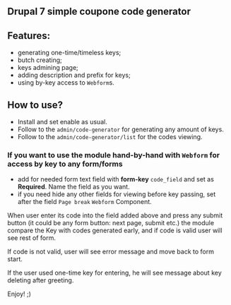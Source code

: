 ## Drupal 7 simple coupone code generator
## Features:
- generating one-time/timeless keys;
- butch creating;
- keys admining page;
- adding description and prefix for keys;
- using by-key access to `Webform`s.
## How to use?
- Install and set enable as usual.
- Follow to the `admin/code-generator` for generating any amount of keys.
- Follow to the `admin/code-generator/list` for the codes viewing.
### If you want to use the module hand-by-hand with `Webform` for access by key to any form/forms
- add for needed form text field with **form-key** `code_field` and set as **Required**. Name the field as you want.
- if you need hide any other fields for viewing before key passing, set after the field `Page break` `Webform` Component.

When user enter its code into the field added above and press any submit button (it could be any form button: next page, submit etc.) the module compare the Key with codes generated early, and if code is valid user will see rest of form.

If code is not valid, user will see error message and move back to form start. 

If the user used one-time key for entering, he will see message about key deleting after greeting.

Enjoy! ;)
